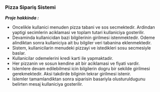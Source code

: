 ### Pizza Sipariş Sistemi

___Proje hakkinda :___
    
* Oncelikle kullanici menuden pizza tabani ve sos secmektedir. Ardindan 
yaptigi secimlerin aciklamasi ve toplam tutari kullaniciya gosterilir. 
* Devaminda kullanicidan bazi bilgilerinin girilmesi istenmektedir. Odeme 
alindiktan sonra kullaniciya ait bu bilgiler veri tabanina eklenmektedir. 
* Sistem, kullanicilarin menudeki pizzayi ve istedikleri sosu secmesiyle baslar.
* Kullanicilar odemelerini kredi karti ile yapmaktadir.
* Her pizzanin ve sosun kendine ait bir aciklamasi ve fiyati vardir. 
* Islemlere devam edilebilmesi icin bilgilerin dogru bir sekilde girilmesi 
gerekmektedir. Aksi takdirde bilginin tekrar girilmesi istenir.
* Islemler tamamlandiktan sonra siparisin basariyla olusturuldugunu belirten
mesaj kullaniciya gosterilir.
